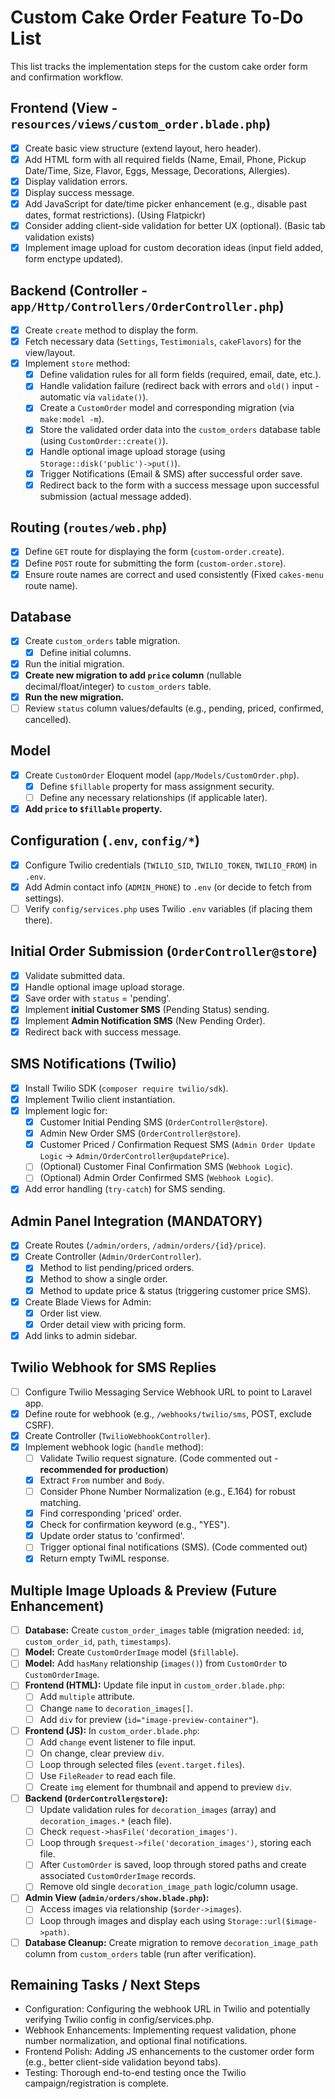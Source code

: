 # Custom Cake Order Feature To-Do List

This list tracks the implementation steps for the custom cake order form and confirmation workflow.

## Frontend (View - `resources/views/custom_order.blade.php`)

- [x] Create basic view structure (extend layout, hero header).
- [x] Add HTML form with all required fields (Name, Email, Phone, Pickup Date/Time, Size, Flavor, Eggs, Message, Decorations, Allergies).
- [x] Display validation errors.
- [x] Display success message.
- [x] Add JavaScript for date/time picker enhancement (e.g., disable past dates, format restrictions). (Using Flatpickr)
- [x] Consider adding client-side validation for better UX (optional). (Basic tab validation exists)
- [x] Implement image upload for custom decoration ideas (input field added, form enctype updated).

## Backend (Controller - `app/Http/Controllers/OrderController.php`)

- [x] Create `create` method to display the form.
- [x] Fetch necessary data (`Settings`, `Testimonials`, `cakeFlavors`) for the view/layout.
- [x] Implement `store` method:
    - [x] Define validation rules for all form fields (required, email, date, etc.).
    - [x] Handle validation failure (redirect back with errors and `old()` input - automatic via `validate()`).
    - [x] Create a `CustomOrder` model and corresponding migration (via `make:model -m`).
    - [x] Store the validated order data into the `custom_orders` database table (using `CustomOrder::create()`).
    - [x] Handle optional image upload storage (using `Storage::disk('public')->put()`).
    - [x] Trigger Notifications (Email & SMS) after successful order save.
    - [x] Redirect back to the form with a success message upon successful submission (actual message added).

## Routing (`routes/web.php`)

- [x] Define `GET` route for displaying the form (`custom-order.create`).
- [x] Define `POST` route for submitting the form (`custom-order.store`).
- [x] Ensure route names are correct and used consistently (Fixed `cakes-menu` route name).

## Database

- [x] Create `custom_orders` table migration.
    - [x] Define initial columns.
- [x] Run the initial migration.
- [x] **Create new migration to add `price` column** (nullable decimal/float/integer) to `custom_orders` table.
- [x] **Run the new migration.**
- [ ] Review `status` column values/defaults (e.g., pending, priced, confirmed, cancelled).

## Model

- [x] Create `CustomOrder` Eloquent model (`app/Models/CustomOrder.php`).
    - [x] Define `$fillable` property for mass assignment security.
    - [ ] Define any necessary relationships (if applicable later).
- [x] **Add `price` to `$fillable` property.**

## Configuration (`.env`, `config/*`)

- [x] Configure Twilio credentials (`TWILIO_SID`, `TWILIO_TOKEN`, `TWILIO_FROM`) in `.env`.
- [x] Add Admin contact info (`ADMIN_PHONE`) to `.env` (or decide to fetch from settings).
- [ ] Verify `config/services.php` uses Twilio `.env` variables (if placing them there).

## Initial Order Submission (`OrderController@store`)

- [x] Validate submitted data.
- [x] Handle optional image upload storage.
- [x] Save order with `status` = 'pending'.
- [x] Implement **initial Customer SMS** (Pending Status) sending.
- [x] Implement **Admin Notification SMS** (New Pending Order).
- [x] Redirect back with success message.

## SMS Notifications (Twilio)

- [x] Install Twilio SDK (`composer require twilio/sdk`).
- [x] Implement Twilio client instantiation.
- [x] Implement logic for: 
    - [x] Customer Initial Pending SMS (`OrderController@store`).
    - [x] Admin New Order SMS (`OrderController@store`).
    - [x] Customer Priced / Confirmation Request SMS (`Admin Order Update Logic` -> `Admin/OrderController@updatePrice`).
    - [ ] (Optional) Customer Final Confirmation SMS (`Webhook Logic`).
    - [ ] (Optional) Admin Order Confirmed SMS (`Webhook Logic`).
- [x] Add error handling (`try-catch`) for SMS sending.

## Admin Panel Integration (MANDATORY)

- [x] Create Routes (`/admin/orders`, `/admin/orders/{id}/price`).
- [x] Create Controller (`Admin/OrderController`).
    - [x] Method to list pending/priced orders.
    - [x] Method to show a single order.
    - [x] Method to update price & status (triggering customer price SMS).
- [x] Create Blade Views for Admin:
    - [x] Order list view.
    - [x] Order detail view with pricing form.
- [x] Add links to admin sidebar.

## Twilio Webhook for SMS Replies

- [ ] Configure Twilio Messaging Service Webhook URL to point to Laravel app.
- [x] Define route for webhook (e.g., `/webhooks/twilio/sms`, POST, exclude CSRF).
- [x] Create Controller (`TwilioWebhookController`).
- [x] Implement webhook logic (`handle` method):
    - [ ] Validate Twilio request signature. (Code commented out - **recommended for production**)
    - [x] Extract `From` number and `Body`.
    - [ ] Consider Phone Number Normalization (e.g., E.164) for robust matching. 
    - [x] Find corresponding 'priced' order.
    - [x] Check for confirmation keyword (e.g., "YES").
    - [x] Update order status to 'confirmed'.
    - [ ] Trigger optional final notifications (SMS). (Code commented out)
    - [x] Return empty TwiML response. 

## Multiple Image Uploads & Preview (Future Enhancement)

- [ ] **Database:** Create `custom_order_images` table (migration needed: `id`, `custom_order_id`, `path`, `timestamps`).
- [ ] **Model:** Create `CustomOrderImage` model (`$fillable`).
- [ ] **Model:** Add `hasMany` relationship (`images()`) from `CustomOrder` to `CustomOrderImage`.
- [ ] **Frontend (HTML):** Update file input in `custom_order.blade.php`:
    - [ ] Add `multiple` attribute.
    - [ ] Change `name` to `decoration_images[]`.
    - [ ] Add `div` for preview (`id="image-preview-container"`).
- [ ] **Frontend (JS):** In `custom_order.blade.php`:
    - [ ] Add `change` event listener to file input.
    - [ ] On change, clear preview `div`.
    - [ ] Loop through selected files (`event.target.files`).
    - [ ] Use `FileReader` to read each file.
    - [ ] Create `img` element for thumbnail and append to preview `div`.
- [ ] **Backend (`OrderController@store`):**
    - [ ] Update validation rules for `decoration_images` (array) and `decoration_images.*` (each file).
    - [ ] Check `request->hasFile('decoration_images')`.
    - [ ] Loop through `$request->file('decoration_images')`, storing each file.
    - [ ] After `CustomOrder` is saved, loop through stored paths and create associated `CustomOrderImage` records.
    - [ ] Remove old single `decoration_image_path` logic/column usage.
- [ ] **Admin View (`admin/orders/show.blade.php`):**
    - [ ] Access images via relationship (`$order->images`).
    - [ ] Loop through images and display each using `Storage::url($image->path)`.
- [ ] **Database Cleanup:** Create migration to remove `decoration_image_path` column from `custom_orders` table (run after verification).

## Remaining Tasks / Next Steps

 - Configuration: Configuring the webhook URL in Twilio and potentially verifying Twilio config in config/services.php.
 - Webhook Enhancements: Implementing request validation, phone number normalization, and optional final notifications.
 - Frontend Polish: Adding JS enhancements to the customer order form (e.g., better client-side validation beyond tabs).
 - Testing: Thorough end-to-end testing once the Twilio campaign/registration is complete.